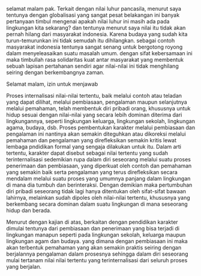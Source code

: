 selamat malam pak.
Terkait dengan nilai luhur pancasila, menurut saya tentunya dengan globalisasi yang sangat pesat belakangan ini banyak pertanyaan timbul mengenai apakah nilai luhur ini masih ada pada lingkungan kita sekarang? dan tentunya menurut saya nilai itu tidak akan pernah hilang dari masyarakat indonesia. Karena budaya yang sudah kita turun-temurunkan ini tidak semudah itu dihilangkan. sebagai contoh masyarakat indonesia tentunya sangat senang untuk bergotong royong dalam menyeleasaikan suatu masalah umum. dengan sifat kebersamaan ini maka timbullah rasa solidaritas kuat antar masyarakat yang membentuk sebuah lapisan pertahanan sendiri agar nilai-nilai ini tidak menghilang seiring dengan berkembangnya zaman.


Selamat malam, izin untuk menjawab

Proses internalisasi nilai-nilai tertentu, baik melalui contoh atau teladan yang dapat dilihat, melalui pembiasaan, pengalaman maupun selanjutnya melalui pemahaman, telah membentuk diri pribadi orang, khususnya untuk hidup sesuai dengan nilai-nilai yang secara lebih dominan diterima dari lingkungannya, seperti lingkungan keluarga, lingkungan sekolah, lingkungan agama, budaya, dsb. Proses pembentukan karakter melalui pembiasaan dan pengalaman ini nantinya akan semakin diteguhkan atau dikoreksi melalui pemahaman dan pengalaman yang direfleksikan semakin kritis lewat lembaga pndidikan formal yang sengaja dilakukan untuk itu. Dalam arti tertentu, karakter dapat disebut sebagai nilai tertentu yang sudah terinternalisasi sedemikian rupa dalam diri seseorang melalui suatu proses penerimaan dan pembiasaan, yang diperkuat oleh contoh dan pemahaman yang semakin baik serta pengalaman yang terus direfleksikan secara mendalam melalui suatu proses yang umumnya panjang dalam lingkungan di mana dia tumbuh dan berinteraksi. Dengan demikian maka pertumbuhan diri pribadi seseorang tidak lagi hanya ditentukan oleh sifat-sifat bawaan lahirnya, melainkan sudah dipoles oleh nilai-nilai tertentu, khususnya yang berkembang secara dominan dalam suatu lingkungan di mana seseorang hidup dan berada.

Menurut dengan kajian di atas, berkaitan dengan pendidikan karakter dimulai tentunya dari pembiasaan dan penerimaan yang bisa terjadi di lingkungan manapun seperti pada lingkungan sekolah, keluarga maupun lingkungan agam dan budaya. yang dimana dengan pembiasaan ini maka akan terbentuk pemahaman yang akan semakin praktis seiring dengan berjalannya pengalaman dalam prosesnya sehingga dalam diri seseorang mulai tertanam nilai nilai tertentu yang terinternalisasi dari seluruh proses yang berjalan.